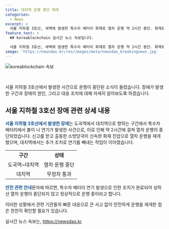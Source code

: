 ```yaml
---
title: 대치역 운행 중단 재개
categories:
  - News
excerpt: >
  서울 지하철 3호선, 새벽에 발생한 특수차 배터리 화재로 열차 운행 약 2시간 중단. 화재로 도곡역~대치역 구간 상·하행선 운행 중단되며 소방당국의 진압으로 재개. 대치역에서는 연기 제거 작업으로 무정차 통과. 서울교통공사는 안전안내문자로 연기 발생 조치 완료, 운행 중 안내.
feature_text: >
  ## koreablockchain 실시간 뉴스 속보입니다.

  서울 지하철 3호선, 새벽에 발생한 특수차 배터리 화재로 열차 운행 약 2시간 중단. 화재로 도곡역~대치역 구간 상·하행선 운행 중단되며 소방당국의 진압으로 재개. 대치역에서는 연기 제거 작업으로 무정차 통과. 서울교통공사는 안전안내문자로 연기 발생 조치 완료, 운행 중 안내.
image: 'https://newsdao.kr/res/images/meta/newsdao_breakingnews.jpg'
---
```


<p><img src="https://newsdao.kr/res/images/meta/newsdao_breakingnews.jpg" alt="koreablockchain 속보" /></p>

<p data-ke-size="size16">&nbsp;</p>

<p>서울 지하철 3호선에서 발생한 사건으로 운행이 중단된 소식이 들렸습니다. 장애가 발생한 구간과 장애의 원인, 그리고 대응 조치에 대해 자세히 알아보도록 하겠습니다.</p>

<h2 data-ke-size="size26">서울 지하철 3호선 장애 관련 상세 내용</h2>

<p data-ke-size="size16"><b><span style="color: #1a5490;">서울 지하철 3호선에서 발생한 장애</span></b>는 도곡역에서 대치역으로 향하는 구간에서 특수차 배터리에서 불이 나 연기가 발생한 사건으로, 이로 인해 약 2시간에 걸쳐 열차 운행이 중단되었습니다. 신고를 받고 출동한 소방당국이 신속햔 화재 진압으로 열차 운행을 재개했으며, 대치역에서는 추가 조치로 연기를 빼내는 작업이 이어졌습니다.</p>

<table>
<tbody>
<tr>
<td style="text-align: center; height: 17px;"><b>구간</b></td>
<td style="text-align: center; height: 17px;"><b>상태</b></td>
</tr>
<tr>
<td style="text-align: center; height: 17px;">도곡역~대치역</td>
<td style="text-align: center; height: 17px;">열차 운행 중단</td>
</tr>
<tr>
<td style="text-align: center; height: 17px;">대치역</td>
<td style="text-align: center; height: 17px;">무정차 통과</td>
</tr>
</tbody>
</table>

<p data-ke-size="size16"><b><span style="color: #1a5490;">안전 관련 안내</span></b>문자에 따르면, 특수차 배터리 연기 발생으로 인한 조치가 완료되어 상하선 열차 운행이 중단되지 않고 정상적으로 운행 중이라고 합니다.</p>

<p>이러한 상황에서 관련 기관들의 빠른 대응으로 큰 사고 없이 안전하게 운행을 재개한 점은 찬찬히 확인할 필요가 있습니다.</p>
실시간 뉴스 속보는, <a href="https://newsdao.kr" rel="dofollow">https://newsdao.kr</a>


